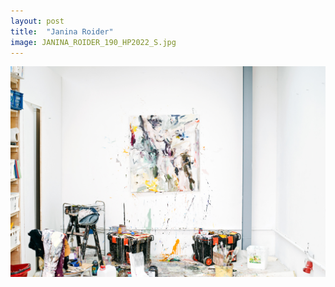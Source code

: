 ```yaml
---
layout: post
title:  "Janina Roider"
image: JANINA_ROIDER_190_HP2022_S.jpg
---
```


![alt text](./assets/img/photos/series/roider/JANINA_ROIDER_056_HP2022.jpg)

